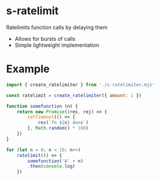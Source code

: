 # s-ratelimit
Ratelimits function calls by delaying them
* Allows for bursts of calls
* Simple lightweight implementation

# Example
```javascript
import { create_ratelimiter } from './s-ratelimiter.mjs'

const ratelimit = create_ratelimiter({ amount: 1 })

function somefunction (n) {
    return new Promise((res, rej) => {
        setTimeout(() => {
            res(`fn ${n} done`)
        }, Math.random() * 100)
    })
}

for (let n = 0; n < 10; n++)
    ratelimit(() => {
        somefunction('A' + n)
        .then(console.log)
    })

```